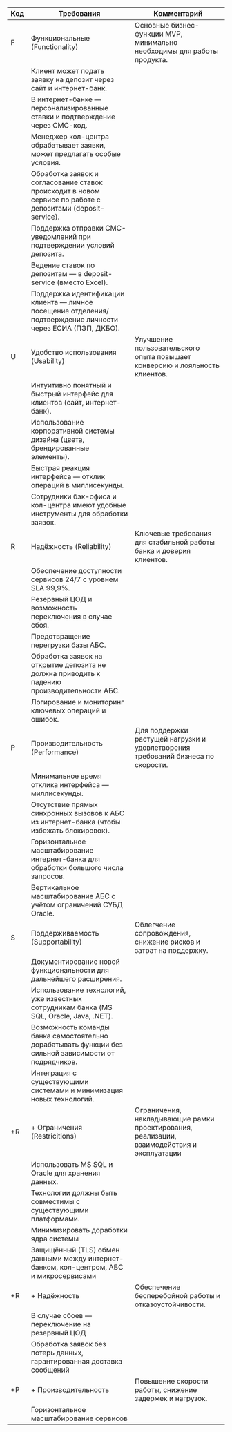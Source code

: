| Код | Требования                                                                                                  | Комментарий                                                                                |
|-----|-------------------------------------------------------------------------------------------------------------|--------------------------------------------------------------------------------------------|
| F   | Функциональные (Functionality)                                                                              | Основные бизнес-функции MVP, минимально необходимы для работы продукта.                    |
|     | Клиент может подать заявку на депозит через сайт и интернет-банк.                                           |                                                                                            |
|     | В интернет-банке — персонализированные ставки и подтверждение через СМС-код.                                |                                                                                            |
|     | Менеджер кол-центра обрабатывает заявки, может предлагать особые условия.                                   |                                                                                            |
|     | Обработка заявок и согласование ставок происходит в новом сервисе по работе с депозитами (deposit-service). |                                                                                            |
|     | Поддержка отправки СМС-уведомлений при подтверждении условий депозита.                                      |                                                                                            |
|     | Ведение ставок по депозитам — в deposit-service (вместо Excel).                                             |                                                                                            |
|     | Поддержка идентификации клиента — личное посещение отделения/подтверждение личности через ЕСИА (ПЭП, ДКБО). |                                                                                            |
| U   | Удобство использования (Usability)                                                                          | Улучшение пользовательского опыта повышает конверсию и лояльность клиентов.                |
|     | Интуитивно понятный и быстрый интерфейс для клиентов (сайт, интернет-банк).                                 |                                                                                            |
|     | Использование корпоративной системы дизайна (цвета, брендированные элементы).                               |                                                                                            |
|     | Быстрая реакция интерфейса — отклик операций в миллисекунды.                                                |                                                                                            |
|     | Сотрудники бэк-офиса и кол-центра имеют удобные инструменты для обработки заявок.                           |                                                                                            |
| R   | Надёжность (Reliability)                                                                                    | Ключевые требования для стабильной работы банка и доверия клиентов.                        |
|     | Обеспечение доступности сервисов 24/7 с уровнем SLA 99,9%.                                                  |                                                                                            |
|     | Резервный ЦОД и возможность переключения в случае сбоя.                                                     |                                                                                            |
|     | Предотвращение перегрузки базы АБС.                                                                         |                                                                                            |
|     | Обработка заявок на открытие депозита не должна приводить к падению производительности АБС.                 |                                                                                            |
|     | Логирование и мониторинг ключевых операций и ошибок.                                                        |                                                                                            |
| P   | Производительность (Performance)                                                                            | Для поддержки растущей нагрузки и удовлетворения требований бизнеса по скорости.           |
|     | Минимальное время отклика интерфейса — миллисекунды.                                                        |                                                                                            |
|     | Отсутствие прямых синхронных вызовов к АБС из интернет-банка (чтобы избежать блокировок).                   |                                                                                            |
|     | Горизонтальное масштабирование интернет-банка для обработки большого числа запросов.                        |                                                                                            |
|     | Вертикальное масштабирование АБС с учётом ограничений СУБД Oracle.                                          |                                                                                            |
| S   | Поддерживаемость (Supportability)                                                                           | Облегчение сопровождения, снижение рисков и затрат на поддержку.                           |
|     | Документирование новой функциональности для дальнейшего расширения.                                         |                                                                                            |
|     | Использование технологий, уже известных сотрудникам банка (MS SQL, Oracle, Java, .NET).                     |                                                                                            |
|     | Возможность команды банка самостоятельно дорабатывать функции без сильной зависимости от подрядчиков.       |                                                                                            |
|     | Интеграция с существующими системами и минимизация новых технологий.                                        |                                                                                            |
| +R  | + Ограничения (Restricitions)                                                                               | Ограничения, накладывающие рамки проектирования, реализации, взаимодействия и эксплуатации |
|     | Использовать MS SQL и Oracle для хранения данных.                                                           |                                                                                            |
|     | Технологии должны быть совместимы с существующими платформами.                                              |                                                                                            |
|     | Минимизировать доработки ядра системы                                                                       |                                                                                            |
|     | Защищённый (TLS) обмен данными между интернет-банком, кол-центром, АБС и микросервисами                     |                                                                                            |
| +R  | + Надёжность                                                                                                | Обеспечение бесперебойной работы и отказоустойчивости.                                     |
|     | В случае сбоев — переключение на резервный ЦОД                                                              |                                                                                            |
|     | Обработка заявок без потерь данных, гарантированная доставка сообщений                                      |                                                                                            |
| +P  | + Производительность                                                                                        | Повышение скорости работы, снижение задержек и нагрузок.                                   |
|     | Горизонтальное масштабирование сервисов                                                                     |                                                                                            |

